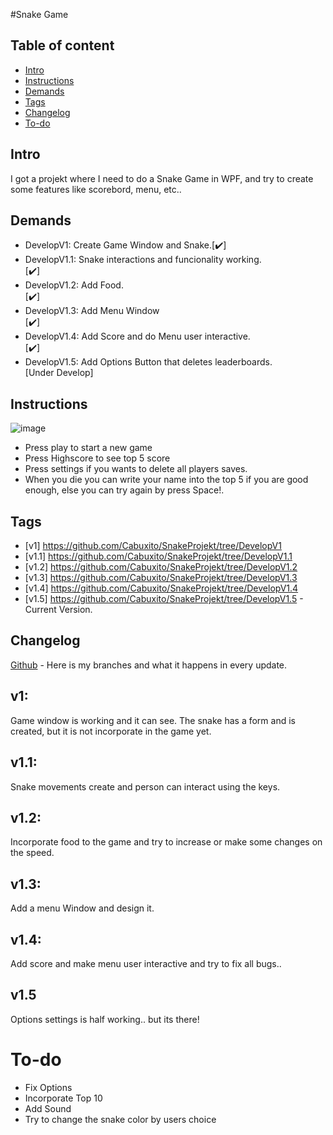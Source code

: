 #Snake Game

## Table of content

* [Intro](#Intro)
* [Instructions](#Instructions)
* [Demands](#Demands)
* [Tags](#Tags)
* [Changelog](#Changelog)
* [To-do](#To-do)
## Intro
I got a projekt where I need to do a Snake Game in WPF, and try to create some features like scorebord, menu, etc..

## Demands 

<ul>
  <li> DevelopV1: Create Game Window and Snake.[✔️]</li> 
  <li> DevelopV1.1: Snake interactions and funcionality working.</li> [✔️]
  <li> DevelopV1.2: Add Food.</li> [✔️]
  <li> DevelopV1.3: Add Menu Window </li> [✔️]
  <li> DevelopV1.4: Add Score and do Menu user interactive. </li> [✔️]
  <li> DevelopV1.5: Add Options Button that deletes leaderboards. </li> [Under Develop]
</ul>

## Instructions

![image](https://user-images.githubusercontent.com/89253662/189979140-662d1e63-4e6e-4680-96db-7cea5846ed02.png)

* Press play to start a new game 
* Press Highscore to see top 5 score
* Press settings if you wants to delete all players saves.
* When you die you can write your name into the top 5 if you are good enough, else you can try again by press Space!.

## Tags

* [v1] https://github.com/Cabuxito/SnakeProjekt/tree/DevelopV1
* [v1.1] https://github.com/Cabuxito/SnakeProjekt/tree/DevelopV1.1
* [v1.2] https://github.com/Cabuxito/SnakeProjekt/tree/DevelopV1.2
* [v1.3] https://github.com/Cabuxito/SnakeProjekt/tree/DevelopV1.3
* [v1.4] https://github.com/Cabuxito/SnakeProjekt/tree/DevelopV1.4
* [v1.5] https://github.com/Cabuxito/SnakeProjekt/tree/DevelopV1.5 - Current Version.

## Changelog

[Github](https://github.com/Cabuxito/SnakeProjekt/branches) - Here is my branches and what it happens in every update.

## v1:
Game window is working and it can see.
The snake has a form and is created, but it is not incorporate in the game yet.
## v1.1:
Snake movements create and person can interact using the keys.
## v1.2: 
Incorporate food to the game and try to increase or make some changes on the speed.
## v1.3:
Add a menu Window and design it.
## v1.4:
Add score and make menu user interactive and try to fix all bugs..
## v1.5
Options settings is half working.. but its there!



# To-do
* Fix Options
* Incorporate Top 10
* Add Sound
* Try to change the snake color by users choice
